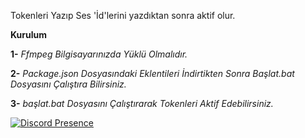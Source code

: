 
Tokenleri Yazıp Ses 'İd'lerini yazdıktan sonra aktif olur. 

**Kurulum**

**1-** *Ffmpeg Bilgisayarınızda Yüklü Olmalıdır.*

**2-** *Package.json Dosyasındaki Eklentileri İndirtikten Sonra Başlat.bat Dosyasını Çalıştıra Bilirsiniz.*

**3-** *başlat.bat Dosyasını Çalıştırarak Tokenleri Aktif Edebilirsiniz.*

[![Discord Presence](https://lanyard-profile-readme.vercel.app/api/389168690899320842)](https://discord.com/users/389168690899320842)
